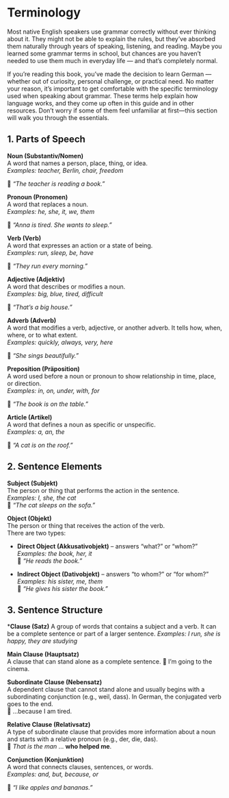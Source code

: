 # Terminology

Most native English speakers use grammar correctly without ever thinking about it. They might not be able to explain the rules, but they’ve absorbed them naturally through years of speaking, listening, and reading. Maybe you learned some grammar terms in school, but chances are you haven’t needed to use them much in everyday life — and that’s completely normal.

If you’re reading this book, you’ve made the decision to learn German — whether out of curiosity, personal challenge, or practical need. No matter your reason, it’s important to get comfortable with the specific terminology used when speaking about grammar. These terms help explain how language works, and they come up often in this guide and in other resources. Don’t worry if some of them feel unfamiliar at first—this section will walk you through the essentials.

## 1. Parts of Speech

**Noun (Substantiv/Nomen)**  
A word that names a person, place, thing, or idea.  
*Examples: teacher, Berlin, chair, freedom*  

📌 *“The teacher is reading a book.”*

**Pronoun (Pronomen)**  
A word that replaces a noun.  
*Examples: he, she, it, we, them*  

📌 *“Anna is tired. She wants to sleep.”*

**Verb (Verb)**  
A word that expresses an action or a state of being.  
*Examples: run, sleep, be, have*  

📌 *“They run every morning.”*

**Adjective (Adjektiv)**  
A word that describes or modifies a noun.  
*Examples: big, blue, tired, difficult*

📌 *“That’s a big house.”*

**Adverb (Adverb)**  
A word that modifies a verb, adjective, or another adverb. It tells how, when, where, or to what extent.  
*Examples: quickly, always, very, here* 

📌 *“She sings beautifully.”*

**Preposition (Präposition)**  
A word used before a noun or pronoun to show relationship in time, place, or direction.  
*Examples: in, on, under, with, for*  

📌 *“The book is on the table.”*

**Article (Artikel)**  
A word that defines a noun as specific or unspecific.  
*Examples: a, an, the*  

📌 *“A cat is on the roof.”*

## 2. Sentence Elements

**Subject (Subjekt)**  
The person or thing that performs the action in the sentence.  
*Examples: I, she, the cat*  
📌 *“The cat sleeps on the sofa.”*

**Object (Objekt)**  
The person or thing that receives the action of the verb.  
There are two types:

- **Direct Object (Akkusativobjekt)** – answers “what?” or “whom?”  
*Examples: the book, her, it*  
📌 *“He reads the book.”*

- **Indirect Object (Dativobjekt)** – answers “to whom?” or “for whom?”  
*Examples: his sister, me, them*  
📌 *“He gives his sister the book.”*

## 3. Sentence Structure

***Clause (Satz)**
A group of words that contains a subject and a verb. It can be a complete sentence or part of a larger sentence.
*Examples: I run, she is happy, they are studying*


**Main Clause (Hauptsatz)**  
A clause that can stand alone as a complete sentence.
📌 I’m going to the cinema.

**Subordinate Clause (Nebensatz)**  
A dependent clause that cannot stand alone and usually begins with a subordinating conjunction (e.g., weil, dass). In German, the conjugated verb goes to the end.  
📌 …because I am tired.

**Relative Clause (Relativsatz)**  
A type of subordinate clause that provides more information about a noun and starts with a relative pronoun (e.g., der, die, das).  
📌 *That is the man* ... **who helped me**.

**Conjunction (Konjunktion)**  
A word that connects clauses, sentences, or words.  
*Examples: and, but, because, or*  

📌 *“I like apples and bananas.”*
